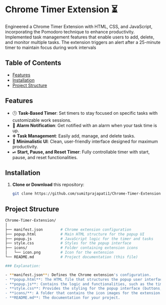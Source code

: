 # Chrome Timer Extension ⏳

Engineered a Chrome Timer 
Extension with HTML, CSS, and JavaScript, incorporating the 
Pomodoro technique to enhance productivity. Implemented 
task management features that enable users to add, delete, and 
monitor multiple tasks. The extension triggers an alert after a 
25-minute timer to maintain focus during work intervals

## Table of Contents
- [Features](#features)
- [Installation](#installation)
- [Project Structure](#project-structure)

## Features
- 🕒 **Task-Based Timer**: Set timers to stay focused on specific tasks with customizable work sessions.
- 🔔 **Alarm Notification**: Get notified with an alarm when your task time is up.
- ➕ **Task Management**: Easily add, manage, and delete tasks.
- 👀 **Minimalistic UI**: Clean, user-friendly interface designed for maximum productivity.
- ⏯ **Start, Pause, and Reset Timer**: Fully controllable timer with start, pause, and reset functionalities.

## Installation

1. **Clone or Download** this repository:
   ```bash
   git clone https://github.com/sumitprajapati1/Chrome-Timer-Extension.git

## Project Structure

```bash
Chrome-Timer-Extension/
│
├── manifest.json        # Chrome extension configuration
├── popup.html           # Main HTML structure for the popup UI
├── popup.js             # JavaScript logic for the timer and tasks
├── style.css            # Styles for the popup interface
├── icons/               # Folder containing extension icons
│   └── icon.png         # Icon for the extension
└── README.md            # Project documentation (this file)

### Explanation:

- **manifest.json**: Defines the Chrome extension's configuration.
- **popup.html**: The HTML file that structures the popup user interface.
- **popup.js**: Contains the logic and functionalities, such as the timer and task management.
- **style.css**: Provides the styling for the popup interface (buttons, layout, etc.).
- **icons/**: A folder that contains the icon images for the extension.
- **README.md**: The documentation for your project.


